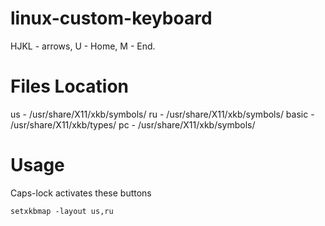 # linux-custom-keyboard
HJKL - arrows, U - Home, M - End.

# Files Location
us    - /usr/share/X11/xkb/symbols/
ru    - /usr/share/X11/xkb/symbols/
basic - /usr/share/X11/xkb/types/
pc    - /usr/share/X11/xkb/symbols/

# Usage
Caps-lock activates these buttons

`setxkbmap -layout us,ru`
